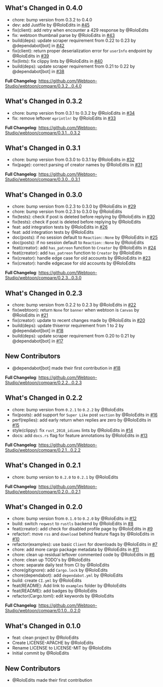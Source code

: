 ## What's Changed in 0.4.0
* chore: bump version from 0.3.2 to 0.4.0
* dev: add Justfile by @RoloEdits in [#45](https://github.com/Webtoon-Studio/webtoon/pull/45)
* fix(client): add retry when encounter a 429 response by @RoloEdits
* fix: webtoon thumbnail parse by @RoloEdits in [#43](https://github.com/Webtoon-Studio/webtoon/pull/43)
* build(deps): update scraper requirement from 0.22 to 0.23 by @dependabot[bot] in [#42](https://github.com/Webtoon-Studio/webtoon/pull/42)
* fix(client): return proper deserialization error for `userInfo` endpoint by @RoloEdits in [#39](https://github.com/Webtoon-Studio/webtoon/pull/39)
* fix(lints): fix clippy lints by @RoloEdits in [#40](https://github.com/Webtoon-Studio/webtoon/pull/40)
* build(deps): update scraper requirement from 0.21 to 0.22 by @dependabot[bot] in [#38](https://github.com/Webtoon-Studio/webtoon/pull/38)

**Full Changelog**: https://github.com/Webtoon-Studio/webtoon/compare/0.3.2...0.4.0

## What's Changed in 0.3.2
* chore: bump version from 0.3.1 to 0.3.2 by @RoloEdits in [#34](https://github.com/Webtoon-Studio/webtoon/pull/34)
* fix: remove leftover `eprintln!` by @RoloEdits in [#33](https://github.com/Webtoon-Studio/webtoon/pull/33)

**Full Changelog**: https://github.com/Webtoon-Studio/webtoon/compare/0.3.1...0.3.2

## What's Changed in 0.3.1
* chore: bump version from 0.3.0 to 0.3.1 by @RoloEdits in [#32](https://github.com/Webtoon-Studio/webtoon/pull/32)
* fix(page): correct parsing of creator names by @RoloEdits in [#31](https://github.com/Webtoon-Studio/webtoon/pull/31)

**Full Changelog**: https://github.com/Webtoon-Studio/webtoon/compare/0.3.0...0.3.1

## What's Changed in 0.3.0
* chore: bump version from 0.2.3 to 0.3.0 by @RoloEdits in [#29](https://github.com/Webtoon-Studio/webtoon/pull/29)
* chore: bump version from 0.2.3 to 0.3.0 by @RoloEdits
* fix(tests): check if post is deleted before replying by @RoloEdits in [#30](https://github.com/Webtoon-Studio/webtoon/pull/30)
* fix(tests): check if post is deleted before replying by @RoloEdits
* feat: add integration tests by @RoloEdits in [#26](https://github.com/Webtoon-Studio/webtoon/pull/26)
* feat: add integration tests by @RoloEdits
* doc(posts): if no session default to `Reaction::None` by @RoloEdits in [#25](https://github.com/Webtoon-Studio/webtoon/pull/25)
* doc(posts): if no session default to `Reaction::None` by @RoloEdits
* feat(creator): add `has_patreon` function to `Creator` by @RoloEdits in [#24](https://github.com/Webtoon-Studio/webtoon/pull/24)
* feat(creator): add `has_patreon` function to `Creator` by @RoloEdits
* fix(creator): handle edge case for old accounts by @RoloEdits in [#23](https://github.com/Webtoon-Studio/webtoon/pull/23)
* fix(creator): handle edgecase for old accounts by @RoloEdits

**Full Changelog**: https://github.com/Webtoon-Studio/webtoon/compare/0.2.3...0.3.0

## What's Changed in 0.2.3
* chore: bump version from 0.2.2 to 0.2.3 by @RoloEdits in [#22](https://github.com/Webtoon-Studio/webtoon/pull/22)
* fix(webtoon): return `None` for `banner` when webtoon is `Canvas` by @RoloEdits in [#21](https://github.com/Webtoon-Studio/webtoon/pull/21)
* fix(creator): update to recent changes made by @RoloEdits in [#20](https://github.com/Webtoon-Studio/webtoon/pull/20)
* build(deps): update thiserror requirement from 1 to 2 by @dependabot[bot] in [#18](https://github.com/Webtoon-Studio/webtoon/pull/18)
* build(deps): update scraper requirement from 0.20 to 0.21 by @dependabot[bot] in [#17](https://github.com/Webtoon-Studio/webtoon/pull/17)

## New Contributors
* @dependabot[bot] made their first contribution in [#18](https://github.com/Webtoon-Studio/webtoon/pull/18)

**Full Changelog**: https://github.com/Webtoon-Studio/webtoon/compare/0.2.2...0.2.3

## What's Changed in 0.2.2
* chore: bump version from `0.2.1` to `0.2.2` by @RoloEdits
* fix(posts): add support for `Super Like` post `section` by @RoloEdits in [#16](https://github.com/Webtoon-Studio/webtoon/pull/16)
* perf(replies): add early return when replies are zero by @RoloEdits in [#15](https://github.com/Webtoon-Studio/webtoon/pull/15)
* style(clippy): fix `rust_2018_idioms` lints by @RoloEdits in [#14](https://github.com/Webtoon-Studio/webtoon/pull/14)
* docs: add `docs.rs` flag for feature annotations by @RoloEdits in [#13](https://github.com/Webtoon-Studio/webtoon/pull/13)

**Full Changelog**: https://github.com/Webtoon-Studio/webtoon/compare/0.2.1...0.2.2

## What's Changed in 0.2.1
* chore: bump version to `0.2.0` to `0.2.1` by @RoloEdits

**Full Changelog**: https://github.com/Webtoon-Studio/webtoon/compare/0.2.0...0.2.1

## What's Changed in 0.2.0
* chore: bump version from `0.1.0` to `0.2.0` by @RoloEdits in [#12](https://github.com/Webtoon-Studio/webtoon/pull/12)
* build: switch `reqwest` to `rustls` backend by @RoloEdits in [#8](https://github.com/Webtoon-Studio/webtoon/pull/8)
* feat(creator): add check for disabled profile page by @RoloEdits in [#9](https://github.com/Webtoon-Studio/webtoon/pull/9)
* refactor!: move `rss` and `download` behind feature flags by @RoloEdits in [#10](https://github.com/Webtoon-Studio/webtoon/pull/10)
* refactor(examples): use basic `Client` for downloads by @RoloEdits in [#7](https://github.com/Webtoon-Studio/webtoon/pull/7)
* chore: add more cargo package metadata by @RoloEdits in [#11](https://github.com/Webtoon-Studio/webtoon/pull/11)
* chore: clean up residual leftover commented code by @RoloEdits in [#6](https://github.com/Webtoon-Studio/webtoon/pull/6)
* chore: clean up TODO's by @RoloEdits
* chore: separate daily test from CI by @RoloEdits
* chore(gitignore): add `Cargo.lock` by @RoloEdits
* chore(dependabot): add `dependabot.yml` by @RoloEdits
* build: create `CI.yml` by @RoloEdits
* feat(README): Add link to `examples` folder by @RoloEdits
* feat(README): add badges by @RoloEdits
* refactor(Cargo.toml): edit keywords by @RoloEdits

**Full Changelog**: https://github.com/Webtoon-Studio/webtoon/compare/0.1.0...0.2.0

## What's Changed in 0.1.0
* feat: clean project by @RoloEdits
* Create LICENSE-APACHE by @RoloEdits
* Rename LICENSE to LICENSE-MIT by @RoloEdits
* Initial commit by @RoloEdits

## New Contributors
* @RoloEdits made their first contribution

<!-- generated by git-cliff -->
